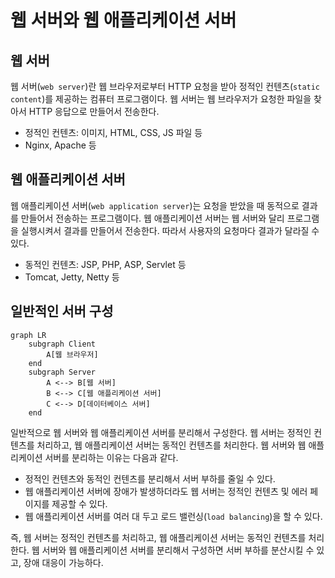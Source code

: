 # 웹 서버와 웹 애플리케이션 서버

## 웹 서버

웹 서버(`web server`)란 웹 브라우저로부터 HTTP 요청을 받아 정적인 컨텐츠(`static content`)를 제공하는 컴퓨터 프로그램이다. 웹 서버는 웹 브라우저가 요청한 파일을 찾아서 HTTP 응답으로 만들어서 전송한다.

- 정적인 컨텐츠: 이미지, HTML, CSS, JS 파일 등
- Nginx, Apache 등

## 웹 애플리케이션 서버

웹 애플리케이션 서버(`web application server`)는 요청을 받았을 때 동적으로 결과를 만들어서 전송하는 프로그램이다. 웹 애플리케이션 서버는 웹 서버와 달리 프로그램을 실행시켜서 결과를 만들어서 전송한다. 따라서 사용자의 요청마다 결과가 달라질 수 있다.

- 동적인 컨텐츠: JSP, PHP, ASP, Servlet 등
- Tomcat, Jetty, Netty 등

## 일반적인 서버 구성

```mermaid
graph LR
    subgraph Client
        A[웹 브라우저]
    end
    subgraph Server
        A <--> B[웹 서버]
        B <--> C[웹 애플리케이션 서버]
        C <--> D[데이터베이스 서버]
    end
```

일반적으로 웹 서버와 웹 애플리케이션 서버를 분리해서 구성한다. 웹 서버는 정적인 컨텐츠를 처리하고, 웹 애플리케이션 서버는 동적인 컨텐츠를 처리한다. 웹 서버와 웹 애플리케이션 서버를 분리하는 이유는 다음과 같다.

- 정적인 컨텐츠와 동적인 컨텐츠를 분리해서 서버 부하를 줄일 수 있다.
- 웹 애플리케이션 서버에 장애가 발생하더라도 웹 서버는 정적인 컨텐츠 및 에러 페이지를 제공할 수 있다.
- 웹 애플리케이션 서버를 여러 대 두고 로드 밸런싱(`load balancing`)을 할 수 있다.

즉, 웹 서버는 정적인 컨텐츠를 처리하고, 웹 애플리케이션 서버는 동적인 컨텐츠를 처리한다. 웹 서버와 웹 애플리케이션 서버를 분리해서 구성하면 서버 부하를 분산시킬 수 있고, 장애 대응이 가능하다.
